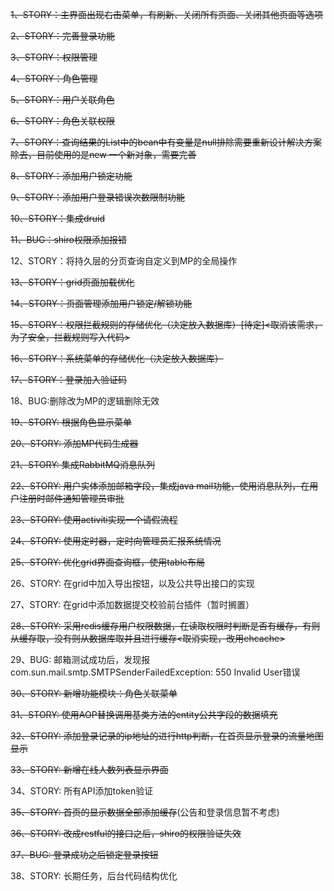 ~~1、STORY：主界面出现右击菜单，有刷新、关闭所有页面、关闭其他页面等选项<br>~~

~~2、STORY：完善登录功能<br>~~

~~3、STORY：权限管理<br>~~

~~4、STORY：角色管理<br>~~

~~5、STORY：用户关联角色<br>~~

~~6、STORY：角色关联权限<br>~~

~~7、STORY：查询结果的List中的bean中有变量是null排除需要重新设计解决方案除去，目前使用的是new 一个新对象，需要完善<br>~~

~~8、STORY：添加用户锁定功能<br>~~

~~9、STORY：添加用户登录错误次数限制功能<br>~~

~~10、STORY：集成druid<br>~~

~~11、BUG：shiro权限添加报错<br>~~

12、STORY：将持久层的分页查询自定义到MP的全局操作<br>

~~13、STORY：grid页面加载优化<br>~~

~~14、STORY：页面管理添加用户锁定/解锁功能<br>~~

~~15、STORY：权限拦截规则的存储优化（决定放入数据库）[待定]<取消该需求，为了安全，拦截规则写入代码><br>~~

~~16、STORY：系统菜单的存储优化（决定放入数据库）<br>~~

~~17、STORY：登录加入验证码<br>~~

18、BUG:删除改为MP的逻辑删除无效<br>

~~19、STORY: 根据角色显示菜单<br>~~

~~20、STORY: 添加MP代码生成器<br>~~

~~21、STORY: 集成RabbitMQ消息队列<br>~~

~~22、STORY: 用户实体添加邮箱字段，集成java mail功能，使用消息队列，在用户注册时邮件通知管理员审批<br>~~

~~23、STORY: 使用activiti实现一个请假流程<br>~~

~~24、STORY: 使用定时器，定时向管理员汇报系统情况<br>~~

~~25、STORY: 优化grid界面查询框，使用table布局<br>~~

26、STORY: 在grid中加入导出按钮，以及公共导出接口的实现<br>

27、STORY: 在grid中添加数据提交校验前台插件（暂时搁置）<br>

~~28、STORY: 采用redis缓存用户权限数据，在读取权限时判断是否有缓存，有则从缓存取，没有则从数据库取并且进行缓存<取消实现，改用ehcache><br>~~

29、BUG: 邮箱测试成功后，发现报com.sun.mail.smtp.SMTPSenderFailedException: 550 Invalid User错误<br>
			
~~30、STORY: 新增功能模块：角色关联菜单~~

~~31、STORY: 使用AOP替换调用基类方法的entity公共字段的数据填充~~

~~32、STORY: 添加登录记录的ip地址的进行http判断，在首页显示登录的流量地图显示~~

~~33、STORY: 新增在线人数列表显示界面~~

34、STORY: 所有API添加token验证

~~35、STORY: 首页的显示数据全部添加缓存~~(公告和登录信息暂不考虑)

~~36、STORY: 改成restful的接口之后，shiro的权限验证失效~~

~~37、BUG: 登录成功之后锁定登录按钮~~

38、STORY: 长期任务，后台代码结构优化